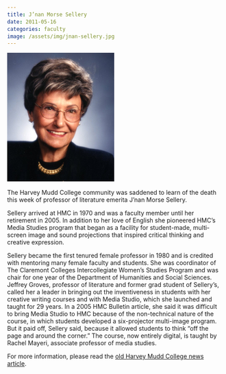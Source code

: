 ```yaml
---
title: J’nan Morse Sellery
date: 2011-05-16
categories: faculty
image: /assets/img/jnan-sellery.jpg
---
```

![J’nan Morse Sellery](/assets/img/jnan-sellery.jpg)

The Harvey Mudd College community was saddened to learn of the death this week of professor of literature emerita J’nan Morse Sellery.

Sellery arrived at HMC in 1970 and was a faculty member until her retirement in 2005. In addition to her love of English she pioneered HMC’s Media Studies program that began as a facility for student-made, multi-screen image and sound projections that inspired critical thinking and creative expression.

Sellery became the first tenured female professor in 1980 and is credited with mentoring many female faculty and students. She was coordinator of The Claremont Colleges Intercollegiate Women’s Studies Program and was chair for one year of the Department of Humanities and Social Sciences. Jeffrey Groves, professor of literature and former grad student of Sellery’s, called her a leader in bringing out the inventiveness in students with her creative writing courses and with Media Studio, which she launched and taught for 29 years. In a 2005 HMC Bulletin article, she said it was difficult to bring Media Studio to HMC because of the non-technical nature of the course, in which students developed a six-projector multi-image program. But it paid off, Sellery said, because it allowed students to think “off the page and around the corner.” The course, now entirely digital, is taught by Rachel Mayeri, associate professor of media studies.

For more information, please read the [old Harvey Mudd College news article](https://www.hmc.edu/non-wp-sites/old-news/jnan-morse-sellery.php).
